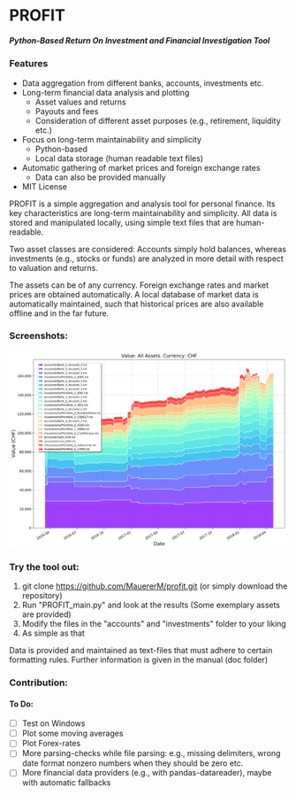 # PROFIT
##### Python-Based Return On Investment and Financial Investigation Tool

### Features
* Data aggregation from different banks, accounts, investments etc.
* Long-term financial data analysis and plotting
	- Asset values and returns
	- Payouts and fees
	- Consideration of different asset purposes (e.g., retirement, liquidity etc.)
* Focus on long-term maintainability and simplicity
	- Python-based
	- Local data storage (human readable text files)
* Automatic gathering of market prices and foreign exchange rates
	- Data can also be provided manually
* MIT License

PROFIT is a simple aggregation and analysis tool for personal finance. Its key characteristics are long-term maintainability and simplicity.
All data is stored and manipulated locally, using simple text files that are human-readable.

Two asset classes are considered: Accounts simply hold balances, whereas investments (e.g., stocks or funds) are analyzed in more detail with respect to valuation and returns.

The assets can be of any currency. Foreign exchange rates and market prices are obtained automatically. A local database of market data is automatically maintained, such that historical prices are also available offline and in the far future. 

### Screenshots:
![screenshot all assets stackedplot](https://github.com/MauererM/profit/raw/master/doc/screenshots/screen_all_assets.png)

### Try the tool out:
1. git clone https://github.com/MauererM/profit.git (or simply download the repository)
2. Run "PROFIT_main.py" and look at the results (Some exemplary assets are provided)
3. Modify the files in the "accounts" and "investments" folder to your liking
4. As simple as that

Data is provided and maintained as text-files that must adhere to certain formatting rules. Further information is given in the manual (doc folder)

### Contribution:

#### To Do:
- [ ] Test on Windows
- [ ] Plot some moving averages
- [ ] Plot Forex-rates
- [ ] More parsing-checks while file parsing: e.g., missing delimiters, wrong date format nonzero numbers when they should be zero etc.
- [ ] More financial data providers (e.g., with pandas-datareader), maybe with automatic fallbacks
